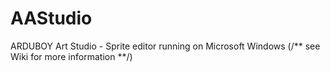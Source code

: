 # AAStudio
ARDUBOY Art Studio - Sprite editor running on Microsoft Windows (/** see Wiki for more information **/)
